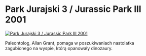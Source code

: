Park Jurajski 3 / Jurassic Park III 2001 
=============
[![Park Jurajski 3 / Jurassic Park III 2001 ](http://vidos.pl/images/player.gif)](http://vidos.pl/park-jurajski-3-jurassic-park-iii-2001)

 Paleontolog, Allan Grant, pomaga w poszukiwaniach nastolatka zagubionego na wyspie, którą opanowały dinozaury.
